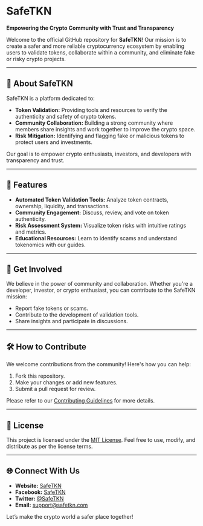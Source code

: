 # SafeTKN

**Empowering the Crypto Community with Trust and Transparency**

Welcome to the official GitHub repository for **SafeTKN**! Our mission is to create a safer and more reliable cryptocurrency ecosystem by enabling users to validate tokens, collaborate within a community, and eliminate fake or risky crypto projects.

---

## 🌟 **About SafeTKN**
SafeTKN is a platform dedicated to:
- **Token Validation:** Providing tools and resources to verify the authenticity and safety of crypto tokens.
- **Community Collaboration:** Building a strong community where members share insights and work together to improve the crypto space.
- **Risk Mitigation:** Identifying and flagging fake or malicious tokens to protect users and investments.

Our goal is to empower crypto enthusiasts, investors, and developers with transparency and trust.

---

## 🚀 **Features**
- **Automated Token Validation Tools:** Analyze token contracts, ownership, liquidity, and transactions.
- **Community Engagement:** Discuss, review, and vote on token authenticity.
- **Risk Assessment System:** Visualize token risks with intuitive ratings and metrics.
- **Educational Resources:** Learn to identify scams and understand tokenomics with our guides.

---

## 🤝 **Get Involved**
We believe in the power of community and collaboration. Whether you're a developer, investor, or crypto enthusiast, you can contribute to the SafeTKN mission:
- Report fake tokens or scams.
- Contribute to the development of validation tools.
- Share insights and participate in discussions.

---

## 🛠 **How to Contribute**
We welcome contributions from the community! Here's how you can help:
1. Fork this repository.
2. Make your changes or add new features.
3. Submit a pull request for review.

Please refer to our [Contributing Guidelines](CONTRIBUTING.md) for more details.

---

## 📄 **License**
This project is licensed under the [MIT License](LICENSE). Feel free to use, modify, and distribute as per the license terms.

---

## 🌐 **Connect With Us**
- **Website:** [SafeTKN](https://example.com)
- **Facebook:** [SafeTKN](https://facebook.com/safetkn)
- **Twitter:** [@SafeTKN](https://twitter.com/safetkn)
- **Email:** [support@safetkn.com](mailto:support@safetkn.com)

Let’s make the crypto world a safer place together!
